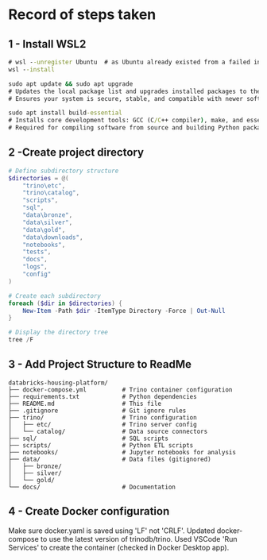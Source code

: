 # Record of steps taken

## 1 - Install WSL2

```cmd
# wsl --unregister Ubuntu  # as Ubuntu already existed from a failed install
wsl --install

sudo apt update && sudo apt upgrade
# Updates the local package list and upgrades installed packages to the latest versions.
# Ensures your system is secure, stable, and compatible with newer software.

sudo apt install build-essential
# Installs core development tools: GCC (C/C++ compiler), make, and essential libraries.
# Required for compiling software from source and building Python packages with native extensions.
```

## 2 -Create project directory 

```powershell
# Define subdirectory structure
$directories = @(
    "trino\etc",
    "trino\catalog",
    "scripts",
    "sql",
    "data\bronze",
    "data\silver",
    "data\gold",
    "data\downloads",
    "notebooks",
    "tests",
    "docs",
    "logs",
    "config"
)

# Create each subdirectory
foreach ($dir in $directories) {
    New-Item -Path $dir -ItemType Directory -Force | Out-Null
}

# Display the directory tree
tree /F
```

## 3 - Add Project Structure to ReadMe

```
databricks-housing-platform/
├── docker-compose.yml          # Trino container configuration
├── requirements.txt            # Python dependencies
├── README.md                   # This file
├── .gitignore                  # Git ignore rules
├── trino/                      # Trino configuration
│   ├── etc/                    # Trino server config
│   └── catalog/                # Data source connectors
├── sql/                        # SQL scripts
├── scripts/                    # Python ETL scripts
├── notebooks/                  # Jupyter notebooks for analysis
├── data/                       # Data files (gitignored)
│   ├── bronze/
│   ├── silver/
│   └── gold/
└── docs/                       # Documentation
```

## 4 - Create Docker configuration

Make sure docker.yaml is saved using 'LF' not 'CRLF'.
Updated docker-compose to use the latest version of trinodb/trino.
Used VSCode 'Run Services' to create the container (checked in Docker Desktop app).

